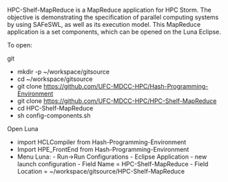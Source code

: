 HPC-Shelf-MapReduce is a MapReduce application for HPC Storm. The objective is demonstrating the specification of parallel computing systems by using SAFeSWL, as well as its execution model. This MapReduce application is a set components, which can be opened on the Luna Eclipse.

To open:

git
   - mkdir -p ~/workspace/gitsource
   - cd ~/workspace/gitsource
   - git clone https://github.com/UFC-MDCC-HPC/Hash-Programming-Environment
   - git clone https://github.com/UFC-MDCC-HPC/HPC-Shelf-MapReduce
   - cd HPC-Shelf-MapReduce
   - sh config-components.sh

Open Luna
  - import HCLCompiler from Hash-Programming-Environment
  - Import HPE_FrontEnd from Hash-Programming-Environment
  - Menu Luna: 
              - Run->Run Configurations
              - Eclipse Application
              - new launch configuration
              - Field Name = HPC-Shelf-MapReduce
              - Field Location = ~/workspace/gitsource/HPC-Shelf-MapReduce

